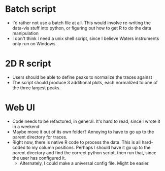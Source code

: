 # Batch script
 - I'd rather not use a batch file at all. This would involve re-writing
 the data-vis stuff into python, or figuring out how to get R to do the data
 manipulation
 - I don't think I need a unix shell script, since I believe Waters instruments
 only run on Windows.

# 2D R script
 - Users should be able to define peaks to normalize the traces against
 - The script should produce 3 additional plots, each normalized to one of the
 three largest peaks.

# Web UI
 - Code needs to be refactored, in general. It's hard to read, since I wrote
 it in a weekend
 - Maybe move it out of its own folder? Annoying to have to go up to the parent
 directory for traces.
 - Right now, there is native R code to process the data. This is all hard-coded
 to my column positions. Perhaps I should have it go up to the parent directory
 and find the correct python script, then run that, since the user has
 configured it.
   - Alternately, I could make a universal config file. Might be easier.
